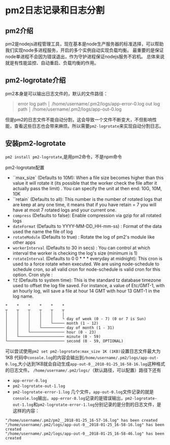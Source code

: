 # pm2日志记录和日志分割

## pm2介绍
pm2是nodejs进程管理工具，现在基本是node生产服务器的标准选择，可以帮助我们实现node多进程服务，开启的多个实例自动实现负载均衡。
最重要的是保证node单进程不会因为错误退出，作为守护进程保证nodejs服务不宕机。
总体来说就是有性能监控、自动重启、负载均衡的作用。

## pm2-logrotate介绍
pm2本身是可以输出日志文件的，默认的文件路径：
> error log path    │ /home/username/.pm2/logs/app-error-0.log
> out log path      │ /home/username/.pm2/logs/app-out-0.log 

但是pm2的日志文件不能自动分割，这会导致一个文件不断变大，不但影响性能，查看这些日志也会带来麻烦。所以需要`pm2-logrotate`来实现自动分割日志。
## 安装pm2-logrotate
`pm2 install pm2-logrotate`,是用pm2命令，不是npm命令

pm2-logrotate配置

+ ``max_size` (Defaults to 10M): When a file size becomes higher than this value it will rotate it (its possible that the worker check the file after it actually pass the limit) . You can specify the unit at then end: 10G, 10M, 10K
+ ``retain` (Defaults to all): This number is the number of rotated logs that are keep at any one time, it means that if you have retain = 7 you will have at most 7 rotated logs and your current one.
+ `compress` (Defaults to false): Enable compression via gzip for all rotated logs
+ `dateFormat` (Defaults to YYYY-MM-DD_HH-mm-ss) : Format of the data used the name the file of log
+ `rotateModule` (Defaults to true) : Rotate the log of pm2's module like other apps
+ `workerInterval` (Defaults to 30 in secs) : You can control at which interval the worker is checking the log's size (minimum is 1)
+ `rotateInterval` (Defaults to 0 0 * * * everyday at midnight): This cron is used to a force rotate when executed. We are using node-schedule to schedule cron, so all valid cron for node-schedule is valid cron for this option. Cron style :
+ `TZ` (Defaults to system time): This is the standard tz database timezone used to offset the log file saved. For instance, a value of Etc/GMT-1, with an hourly log, will save a file at hour 14 GMT with hour 13 GMT-1 in the log name.

```
*    *    *    *    *    *
┬    ┬    ┬    ┬    ┬    ┬
│    │    │    │    │    |
│    │    │    │    │    └ day of week (0 - 7) (0 or 7 is Sun)
│    │    │    │    └───── month (1 - 12)
│    │    │    └────────── day of month (1 - 31)
│    │    └─────────────── hour (0 - 23)
│    └──────────────────── minute (0 - 59)
└───────────────────────── second (0 - 59, OPTIONAL)
```

可以尝试使用`pm2 set pm2-logrotate:max_size 1K (1KB)`设置日志文件最大为1KB
代码中`console.log`的内容会输出到`/home/username/.pm2/logs/app-out-0.log`,大小达到1KB就会自动生成`app-out-0__2018-01-25_16-58-16.log`这种格式的日志文件。
`/home/username/.pm2/logs/`（默认路径，可以配置）路径下还有
+ `app-error-0.log`
+ `pm2-logrotate-out-1.log`
+ `pm2-logrotate-error-1.log`
几个文件，`app-out-0.log`文件记录的就是`console.log`输出，`app-error-0.log`记录的是错误输出，`pm2-logrotate-out-1.log`和`pm2-logrotate-error-1.log`分别记录的是分割的日志文件，是这样的内容：
```
"/home/username/.pm2/pm2__2018-01-25_16-57-16.log" has been created
"/home/username/.pm2/logs/app-out-0__2018-01-25_16-58-16.log" has been created
"/home/username/.pm2/logs/app-out-0__2018-01-25_16-58-46.log" has been created
```
